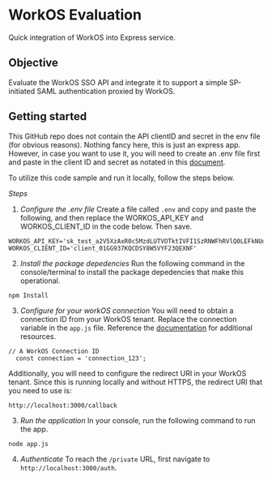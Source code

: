 # WorkOS Evaluation
Quick integration of WorkOS into Express service.

## Objective
Evaluate the WorkOS SSO API and integrate it to support a simple SP-initiated SAML authentication proxied by WorkOS.

## Getting started

This GitHub repo does not contain the API clientID and secret in the env file (for obvious reasons). Nothing fancy here, this is just an express app. However, in case you want to use it, you will need to create an .env file first and paste in the client ID and secret as notated in this [document](https://workos.com/docs/sso/2-add-sso-to-your-app/install-the-workos-sdk).

To utilize this code sample and run it locally, follow the steps below.

*Steps*
1. *Configure the .env file*
Create a file called `.env` and copy and paste the following, and then replace the WORKOS_API_KEY and WORKOS_CLIENT_ID in the code below. Then save.

```
WORKOS_API_KEY='sk_test_a2V5XzAxR0c5MzdLUTVOTktIVFI1SzRNWFhRVlQ0LEFkNUdrcnBybnFvcTIwSUV5NldXbWNlWWU'
WORKOS_CLIENT_ID='client_01GG937KQCDSY8W5VYF23QEXNF'
```

2. *Install the package depedencies*
Run the following command in the console/terminal to install the package depedencies that make this operational.

```
npm Install
```
3. *Configure for your workOS connection*
You will need to obtain a connection ID from your WorkOS tenant. Replace the connection variable in the `app.js` file. Reference the [documentation](https://workos.com/docs/sso/2-add-sso-to-your-app/install-the-workos-sdk) for additional resources.

```
// A WorkOS Connection ID
  const connection = 'connection_123';
```

Additionally, you will need to configure the redirect URI in your WorkOS tenant. Since this is running locally and without HTTPS, the redirect URI that you need to use is:

```
http://localhost:3000/callback
```

3. *Run the application*
In your console, run the following command to run the app.

```
node app.js
```

4. *Authenticate*
To reach the `/private` URL, first navigate to `http://localhost:3000/auth`.

